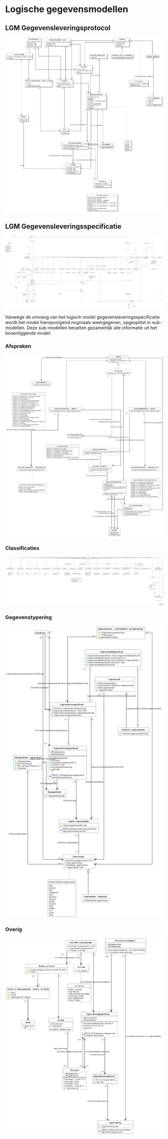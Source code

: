 # Logische gegevensmodellen

## LGM Gegevensleveringsprotocol

![](glp.uml.svg "Logisch gegevensmodel gegevensleveringsprotocol")

## LGM Gegevensleveringsspecificatie

![](gegevensleveringsspecificatie.uml.svg "Logisch gegevensmodel gegevensleveringsspecificatie")

Vanwege de omvang van het logisch model gegevensleveringsspecificatie wordt het model hieropvolgend nogmaals weergegeven, opgesplitst in sub-modellen. Deze sub-modellen bevatten gezamenlijk alle informatie uit het bovenliggende model.

### Afspraken

![](afspraken.uml.svg "Logisch gegevensmodel GLS afspraken")

### Classificaties

![](classificaties.uml.svg "Logisch gegevensmodel GLS classificaties")

### Gegevenstypering

![](typeringsadministratie.uml.svg "Logisch gegevensmodel GLS gegevenstypering")

### Overig

![](gls_overig.uml.svg "Logisch gegevensmodel GLS overige onderdelen")
